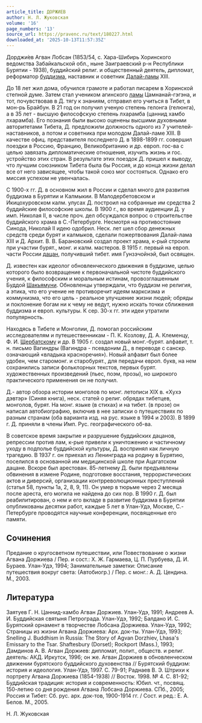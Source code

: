 ```yaml
---
article_title: ДОРЖИЕВ
author: Н. Л. Жуковская
volume: '16'
page_numbers: '13'
source_url: https://pravenc.ru/text/180227.html
downloaded_at: '2025-10-13T11:57:35Z'
---
```


Дорджи́ев Агван Лобсан (1853/54, с. Хара-Шибирь Хоринского ведомства Забайкальской обл., ныне Заиграевский р-н Республики Бурятии - 1938), буддийский религ. и общественный деятель, дипломат, реформатор [буддизма](https://pravenc.ru/text/буддизма.html), наставник и советник [Далай-ламы](https://pravenc.ru/text/Далай-ламы.html) XIII.

До 18 лет жил дома, обучился грамоте и работал писарем в Хоринской степной думе. Затем стал учеником агинского [ламы](https://pravenc.ru/text/ламы.html) Цамнанай-гэгэна, и тот, почувствовав в Д. тягу к знаниям, отправил его учиться в Тибет, в мон-рь Брайбун. В 21 год он получил ученую степень гелонга (гелюнга), а в 35 лет - высшую философскую степень лхарамба (цаннид хамбо лхарамба). Его познания были высоко оценены высшими духовными авторитетами Тибета, Д. предложили должность одного из 7 учителей-наставников, а потом и советника при молодом Далай-ламе XIII. В качестве офиц. представителя последнего Д. в 1898-1899 гг. совершил поездки в Россию, Францию, Великобританию и др. европ. гос-ва с целью завязать дипломатические отношения, изучить жизнь и гос. устройство этих стран. В результате этих поездок Д. пришел к выводу, что лучшим союзником Тибета была бы Россия, и до конца жизни делал все от него зависящее, чтобы такой союз мог состояться. Однако его миссия успехом не увенчалась.

С 1900-х гг. Д. в основном жил в России и сделал много для развития буддизма в Бурятии и Калмыкии. В Малодербетовском и Икицохуровском калм. улусах Д. построил на собранные им средства 2 буддийские философские школы. В 1900 г., во время аудиенции Д. у имп. Николая II, в числе проч. дел обсуждался вопрос о строительстве буддийского храма в С.-Петербурге. Несмотря на противостояние Синода, Николай II идею одобрил. Неск. лет шел сбор денежных средств среди бурят и калмыков, сделали пожертвования Далай-лама XIII и Д. Архит. В. В. Барановский создал проект храма, к-рый строили при участии бурят., монг. и калм. мастеров. В 1915 г. первый на европ. части России [дацан](https://pravenc.ru/text/дацан.html), получивший тибет. имя Гунзэчойнэй, был освящен.

Д. известен как идеолог обновленческого движения в буддизме, целью которого было возвращение к первоначальной чистоте буддийского учения, к философским и моральным истинам, провозглашенным Буддой [Шакьямуни](https://pravenc.ru/text/Шакьямуни.html). Обновленцы утверждали, что буддизм не религия, а этика, что его учение не противоречит идеям марксизма и коммунизма, что его цель - реальное улучшение жизни людей; обряды и поклонение богам ни к чему не ведут, нужно искать точки сближения буддизма и европ. культуры. К сер. 30-х гг. эти идеи утратили популярность.

Находясь в Тибете и Монголии, Д. помогал российским исследователям и путешественникам - П. К. Козлову, Д. А. Клеменцу, Ф. И. [Щербатскому](https://pravenc.ru/text/Щербатскому.html) и др. В 1905 г. создал новый монг.-бурят. алфавит, т. н. письмо Вагиндры (Вагиндра - псевдоним Д., в переводе с санскр. означающий «владыка красноречия»). Новый алфавит был более удобен, чем старомонг. и старобурят., для передачи европ. букв, на нем сохранились записи фольклорных текстов, первых бурят. художественных произведений (пьес, поэм, прозы), но широкого практического применения он не получил.

Д.- автор обзора истории монголов по монг. летописи XIX в. «Хухэ дэвтэр» (Синяя книга), неск. статей о религ. обрядах тибетцев, монголов, бурят. На монг. языке (в стихах) и на тибет. (в прозе) он написал автобиографию, включив в нее записки о путешествиях по разным странам (оба варианта изд. на рус. языке в 1994 и 2003). В 1899 г. Д. приняли в члены Имп. Рус. географического об-ва.

В советское время закрытие и разрушение буддийских дацанов, репрессии против лам, к-рые привели к уничтожению и частичному уходу в подполье буддийской культуры, Д. воспринял как личную трагедию. В 1937 г. он приехал из Ленинграда на родину в Бурятию, поселился в основанной им медицинской школе при Ацагатском дацане. Вскоре был арестован. 85-летнему Д. были предъявлены обвинения в измене Родине, подготовке восстания, террористических актов и диверсий, организации контрреволюционных преступлений (статья 58, пункты 1а, 2, 8, 9, 11). Он умер в тюрьме через 2 месяца после ареста, его могила не найдена до сих пор. В 1990 г. Д. был реабилитирован, о нем и его вкладе в развитие буддизма в Бурятии опубликованы десятки работ, каждые 5 лет в Улан-Удэ, Москве, С.-Петербурге проводятся научные конференции, посвященные его памяти.

## Сочинения

Предание о кругосветном путешествии, или Повествование о жизни Агвана Доржиева / Пер. и сост.: X. Ж. Гармаева, Ц. П. Пурбуева, Д. И. Бураев. Улан-Удэ, 1994; Занимательные заметки: Описание путешествия вокруг света: (Автобиогр.) / Пер. с монг.: А. Д. Цендина. М., 2003.

## Литература

Заятуев Г. Н. Цаннид-хамбо Агван Доржиев. Улан-Удэ, 1991; Андреев А. И. Буддийская святыня Петрограда. Улан-Удэ, 1992; Балдано И. С. Бурятский орнамент в творчестве Лобсана Доржиева. Улан-Удэ, 1992; Страницы из жизни Агвана Доржиева: Арх. док-ты. Улан-Удэ, 1993; Snelling J. Buddhism in Russia: The Story of Agvan Dorzhiev, Lhasa's Emissary to the Tsar. Shaftesbury (Dorset); Rockport (Mass.), 1993; Дамдинов А. В. Агван Доржиев: дипломат, полит., обществ. и религ. деятель: АКД. Иркутск, 1996; он же. Агван Доржиев в обновленческом движении бурятского буддийского духовенства // Бурятский буддизм: история и идеология. Улан-Удэ, 1997. С. 79-91; Раднаев В. Э. Штрихи к портрету Агвана Доржиева (1854-1938) // Восток. 1998. № 4. С. 81-92; Буддийская традиция: история и современность: Юбил. чт., посвящ. 150-летию со дня рождения Агвана Лобсана Доржиева. СПб., 2005; Россия и Тибет: Сб. рус. арх. док-тов, 1900-1914 гг. / Сост. и ред.: Е. А. Белов. М., 2005.

Н. Л. Жуковская
